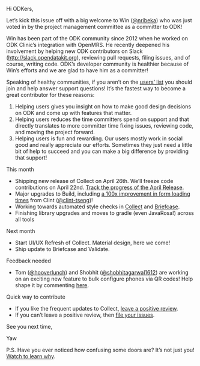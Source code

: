 Hi ODKers,

Let’s kick this issue off with a big welcome to Win ([@nribeka](https://github.com/nribeka)) who was just voted in by the project management committee as a committer to ODK!

Win has been part of the ODK community since 2012 when he worked on ODK Clinic’s integration with OpenMRS. He recently deepened his involvement by helping new ODK contributors on Slack (http://slack.opendatakit.org), reviewing pull requests, filing issues, and of course, writing code. ODK’s developer community is healthier because of Win’s efforts and we are glad to have him as a committer!

Speaking of healthy communities, if you aren’t on the [users’ list](http://groups.google.com/forum/#!forum/opendatakit) you should join and help answer support questions! It’s the fastest way to become a great contributor for these reasons:
1. Helping users gives you insight on how to make good design decisions on ODK and come up with features that matter.
2. Helping users reduces the time committers spend on support and that directly translates to more committer time fixing issues, reviewing code, and moving the project forward.
3. Helping users is fun and rewarding. Our users mostly work in social good and really appreciate our efforts. Sometimes they just need a little bit of help to succeed and you can make a big difference by providing that support!

This month
* Shipping new release of Collect on April 26th. We’ll freeze code contributions on April 22nd. [Track the progress of the April Release](https://github.com/opendatakit/collect/milestone/2). 
* Major upgrades to Build, including [a 100x improvement in form loading times](https://github.com/opendatakit/build/pull/110) from Clint ([@clint-tseng](https://github.com/clint-tseng))!
* Working towards automated style checks in [Collect](https://github.com/opendatakit/collect/issues/602) and [Briefcase](https://github.com/opendatakit/briefcase/issues/94).
* Finishing library upgrades and moves to gradle (even JavaRosa!) across all tools

Next month
* Start UI/UX Refresh of Collect. Material design, here we come!
* Ship update to Briefcase and Validate.

Feedback needed
* Tom ([@hooverlunch](https://github.com/hooverlunch)) and Shobhit ([@shobhitagarwal1612](https://github.com/shobhitagarwal1612)) are working on an exciting new feature to bulk configure phones via QR codes! Help shape it by commenting [here](https://github.com/opendatakit/collect/issues/781).


Quick way to contribute
* If you like the frequent updates to Collect, [leave a positive review](https://play.google.com/store/apps/details?id=org.odk.collect.android).
* If you can’t leave a positive review, then [file your issues](https://github.com/opendatakit/collect/issues/new).

See you next time,

Yaw

P.S. Have you ever noticed how confusing some doors are? It’s not just
you! [Watch to learn why](https://www.youtube.com/watch?v=yY96hTb8WgI).
